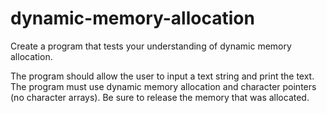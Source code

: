 # dynamic-memory-allocation

Create a program that tests your understanding of dynamic memory allocation.

The program should allow the user to input a text string and print the text. The program must use dynamic memory allocation and character pointers (no character arrays). Be sure to release the memory that was allocated.

